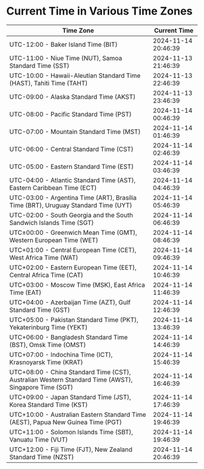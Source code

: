 # Current Time in Various Time Zones

| Time Zone | Current Time |
|-----------|--------------|
| UTC-12:00 - Baker Island Time (BIT) | 2024-11-14 20:46:39 |
| UTC-11:00 - Niue Time (NUT), Samoa Standard Time (SST) | 2024-11-13 21:46:39 |
| UTC-10:00 - Hawaii-Aleutian Standard Time (HAST), Tahiti Time (TAHT) | 2024-11-13 22:46:39 |
| UTC-09:00 - Alaska Standard Time (AKST) | 2024-11-13 23:46:39 |
| UTC-08:00 - Pacific Standard Time (PST) | 2024-11-14 00:46:39 |
| UTC-07:00 - Mountain Standard Time (MST) | 2024-11-14 01:46:39 |
| UTC-06:00 - Central Standard Time (CST) | 2024-11-14 02:46:39 |
| UTC-05:00 - Eastern Standard Time (EST) | 2024-11-14 03:46:39 |
| UTC-04:00 - Atlantic Standard Time (AST), Eastern Caribbean Time (ECT) | 2024-11-14 04:46:39 |
| UTC-03:00 - Argentina Time (ART), Brasília Time (BRT), Uruguay Standard Time (UYT) | 2024-11-14 05:46:39 |
| UTC-02:00 - South Georgia and the South Sandwich Islands Time (SGT) | 2024-11-14 06:46:39 |
| UTC±00:00 - Greenwich Mean Time (GMT), Western European Time (WET) | 2024-11-14 08:46:39 |
| UTC+01:00 - Central European Time (CET), West Africa Time (WAT) | 2024-11-14 09:46:39 |
| UTC+02:00 - Eastern European Time (EET), Central Africa Time (CAT) | 2024-11-14 10:46:39 |
| UTC+03:00 - Moscow Time (MSK), East Africa Time (EAT) | 2024-11-14 11:46:39 |
| UTC+04:00 - Azerbaijan Time (AZT), Gulf Standard Time (GST) | 2024-11-14 12:46:39 |
| UTC+05:00 - Pakistan Standard Time (PKT), Yekaterinburg Time (YEKT) | 2024-11-14 13:46:39 |
| UTC+06:00 - Bangladesh Standard Time (BST), Omsk Time (OMST) | 2024-11-14 14:46:39 |
| UTC+07:00 - Indochina Time (ICT), Krasnoyarsk Time (KRAT) | 2024-11-14 15:46:39 |
| UTC+08:00 - China Standard Time (CST), Australian Western Standard Time (AWST), Singapore Time (SGT) | 2024-11-14 16:46:39 |
| UTC+09:00 - Japan Standard Time (JST), Korea Standard Time (KST) | 2024-11-14 17:46:39 |
| UTC+10:00 - Australian Eastern Standard Time (AEST), Papua New Guinea Time (PGT) | 2024-11-14 19:46:39 |
| UTC+11:00 - Solomon Islands Time (SBT), Vanuatu Time (VUT) | 2024-11-14 19:46:39 |
| UTC+12:00 - Fiji Time (FJT), New Zealand Standard Time (NZST) | 2024-11-14 20:46:39 |
